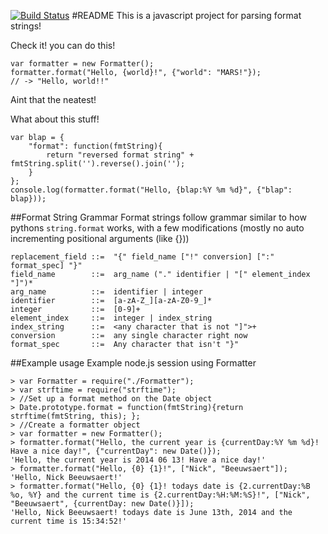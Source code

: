 [![Build Status](https://travis-ci.org/NickBeeuwsaert/Formatter.js.svg?branch=master)](https://travis-ci.org/NickBeeuwsaert/Formatter.js)
#README
This is a javascript project for parsing format strings!

Check it! you can do this!

	var formatter = new Formatter();
	formatter.format("Hello, {world}!", {"world": "MARS!"});
	// -> "Hello, world!!"
	
Aint that the neatest!

What about this stuff!

	var blap = {
		"format": function(fmtString){
			return "reversed format string" + fmtString.split('').reverse().join('');
		}
	};
	console.log(formatter.format("Hello, {blap:%Y %m %d}", {"blap": blap}));

##Format String Grammar
Format strings follow grammar similar to how pythons `string.format` works, with a few modifications (mostly no auto incrementing positional arguments (like {}))

    replacement_field ::=  "{" field_name ["!" conversion] [":" format_spec] "}"
    field_name        ::=  arg_name ("." identifier | "[" element_index "]")*
    arg_name          ::=  identifier | integer
    identifier        ::=  [a-zA-Z_][a-zA-Z0-9_]*
    integer           ::=  [0-9]+
    element_index     ::=  integer | index_string
    index_string      ::=  <any character that is not "]">+
    conversion        ::=  any single character right now
    format_spec       ::=  Any character that isn't "}"
    
##Example usage
Example node.js session using Formatter
	
	> var Formatter = require("./Formatter");
	> var strftime = require("strftime");
	> //Set up a format method on the Date object
	> Date.prototype.format = function(fmtString){return strftime(fmtString, this); };
	> //Create a formatter object
	> var formatter = new Formatter();
	> formatter.format("Hello, the current year is {currentDay:%Y %m %d}! Have a nice day!", {"currentDay": new Date()});
	'Hello, the current year is 2014 06 13! Have a nice day!'
	> formatter.format("Hello, {0} {1}!", ["Nick", "Beeuwsaert"]);
	'Hello, Nick Beeuwsaert!'
	> formatter.format("Hello, {0} {1}! todays date is {2.currentDay:%B %o, %Y} and the current time is {2.currentDay:%H:%M:%S}!", ["Nick", "Beeuwsaert", {currentDay: new Date()}]);
	'Hello, Nick Beeuwsaert! todays date is June 13th, 2014 and the current time is 15:34:52!'
    